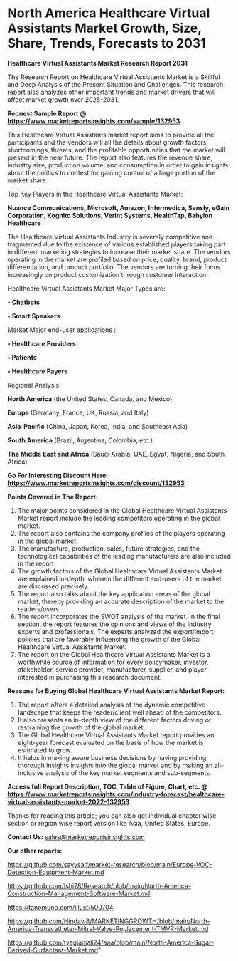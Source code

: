 # North America Healthcare Virtual Assistants Market Growth, Size, Share, Trends, Forecasts to 2031

<strong>Healthcare Virtual Assistants Market Research Report 2031</strong>

The Research Report on Healthcare Virtual Assistants Market is a Skillful and Deep Analysis of the Present Situation and Challenges. This research report also analyzes other important trends and market drivers that will affect market growth over 2025-2031.

<strong>Request Sample Report @ <a href=https://www.marketreportsinsights.com/sample/132953>https://www.marketreportsinsights.com/sample/132953</a></strong>

This Healthcare Virtual Assistants market report aims to provide all the participants and the vendors will all the details about growth factors, shortcomings, threats, and the profitable opportunities that the market will present in the near future. The report also features the revenue share, industry size, production volume, and consumption in order to gain insights about the politics to contest for gaining control of a large portion of the market share.

Top Key Players in the Healthcare Virtual Assistants Market:

<strong>Nuance Communications, Microsoft, Amazon, Infermedica, Sensly, eGain Corporation, Kognito Solutions, Verint Systems, HealthTap, Babylon Healthcare</strong>

The Healthcare Virtual Assistants Industry is severely competitive and fragmented due to the existence of various established players taking part in different marketing strategies to increase their market share. The vendors operating in the market are profiled based on price, quality, brand, product differentiation, and product portfolio. The vendors are turning their focus increasingly on product customization through customer interaction.

Healthcare Virtual Assistants Market Major Types are:

<strong>• Chatbots

• Smart Speakers</strong>

Market Major end-user applications :

<strong>• Healthcare Providers

• Patients

• Healthcare Payers</strong>

Regional Analysis

</u><strong><b>North America</b></strong> (the United States, Canada, and Mexico)

<strong><b>Europe </b></strong>(Germany, France, UK, Russia, and Italy)

<strong><b>Asia-Pacific</b></strong> (China, Japan, Korea, India, and Southeast Asia)

<strong><b>South America</b></strong> (Brazil, Argentina, Colombia, etc.)

<strong><b>The Middle East and Africa</b></strong> (Saudi Arabia, UAE, Egypt, Nigeria, and South Africa)

<strong>Go For Interesting Discount Here: <a href=https://www.marketreportsinsights.com/discount/132953>https://www.marketreportsinsights.com/discount/132953</a></strong>

<strong>Points Covered in The Report:</strong>
<ol>
  <li>The major points considered in the Global Healthcare Virtual Assistants Market report include the leading competitors operating in the global market.</li>
  <li>The report also contains the company profiles of the players operating in the global market.</li>
  <li>The manufacture, production, sales, future strategies, and the technological capabilities of the leading manufacturers are also included in the report.</li>
  <li>The growth factors of the Global Healthcare Virtual Assistants Market are explained in-depth, wherein the different end-users of the market are discussed precisely.</li>
  <li>The report also talks about the key application areas of the global market, thereby providing an accurate description of the market to the readers/users.</li>
  <li>The report incorporates the SWOT analysis of the market. In the final section, the report features the opinions and views of the industry experts and professionals. The experts analyzed the export/import policies that are favorably influencing the growth of the Global Healthcare Virtual Assistants Market.</li>
  <li>The report on the Global Healthcare Virtual Assistants Market is a worthwhile source of information for every policymaker, investor, stakeholder, service provider, manufacturer, supplier, and player interested in purchasing this research document.</li>
</ol>
<strong>Reasons for Buying Global Healthcare Virtual Assistants Market Report:</strong>

<ol>
  <li>The report offers a detailed analysis of the dynamic competitive landscape that keeps the reader/client well ahead of the competitors.</li>
  <li>It also presents an in-depth view of the different factors driving or restraining the growth of the global market.</li>
  <li>The Global Healthcare Virtual Assistants Market report provides an eight-year forecast evaluated on the basis of how the market is estimated to grow.</li>
  <li>It helps in making aware business decisions by having providing thorough insights insights into the global market and by making an all-inclusive analysis of the key market segments and sub-segments.</li>
</ol>
<strong>Access full Report Description, TOC, Table of Figure, Chart, etc. @ <a href=https://www.marketreportsinsights.com/industry-forecast/healthcare-virtual-assistants-market-2022-132953>https://www.marketreportsinsights.com/industry-forecast/healthcare-virtual-assistants-market-2022-132953</a></strong>


Thanks for reading this article; you can also get individual chapter wise section or region wise report version like Asia, United States, Europe.

<strong>Contact Us:</strong>
sales@marketreportsinsights.com

<strong>Our other reports:</strong>

<a href=https://github.com/sayysaif/market-research/blob/main/Europe-VOC-Detection-Equipment-Market.md>https://github.com/sayysaif/market-research/blob/main/Europe-VOC-Detection-Equipment-Market.md</a>

<a href=https://github.com/Ishi78/Research/blob/main/North-America-Construction-Management-Software-Market.md>https://github.com/Ishi78/Research/blob/main/North-America-Construction-Management-Software-Market.md</a>

<a href=https://tanomuno.com/illust/500704>https://tanomuno.com/illust/500704</a>

<a href=https://github.com/Hindavi8/MARKETINGGROWTH/blob/main/North-America-Transcatheter-Mitral-Valve-Replacement-TMVR-Market.md>https://github.com/Hindavi8/MARKETINGGROWTH/blob/main/North-America-Transcatheter-Mitral-Valve-Replacement-TMVR-Market.md</a>

<a href=https://github.com/tyagianjali24/aaa/blob/main/North-America-Sugar-Derived-Surfactant-Market.md>https://github.com/tyagianjali24/aaa/blob/main/North-America-Sugar-Derived-Surfactant-Market.md</a>"
